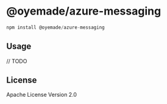 # @oyemade/azure-messaging

```javascript
npm install @oyemade/azure-messaging
```

## Usage

// TODO

## License

Apache License Version 2.0
